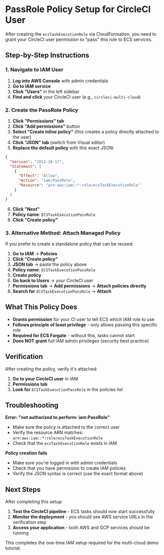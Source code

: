 # PassRole Policy Setup for CircleCI User

After creating the `ecsTaskExecutionRole` via CloudFormation, you need to grant your CircleCI user permission to "pass" this role to ECS services.

## Step-by-Step Instructions

### 1. Navigate to IAM User
1. **Log into AWS Console** with admin credentials
2. **Go to IAM service** 
3. **Click "Users"** in the left sidebar
4. **Find and click** your CircleCI user (e.g., `circleci-multi-cloud`)

### 2. Create the PassRole Policy
1. **Click "Permissions" tab** 
2. **Click "Add permissions"** button
3. **Select "Create inline policy"** (this creates a policy directly attached to the user)
4. **Click "JSON" tab** (switch from Visual editor)
5. **Replace the default policy** with this exact JSON:

```json
{
  "Version": "2012-10-17",
  "Statement": [
    {
      "Effect": "Allow",
      "Action": "iam:PassRole",
      "Resource": "arn:aws:iam::*:role/ecsTaskExecutionRole"
    }
  ]
}
```

6. **Click "Next"**
7. **Policy name**: `ECSTaskExecutionPassRole`
8. **Click "Create policy"**

### 3. Alternative Method: Attach Managed Policy

If you prefer to create a standalone policy that can be reused:

1. **Go to IAM** → **Policies** 
2. **Click "Create policy"**
3. **JSON tab** → paste the policy above
4. **Policy name**: `ECSTaskExecutionPassRole`
5. **Create policy**
6. **Go back to Users** → your CircleCI user
7. **Permissions tab** → **Add permissions** → **Attach policies directly**
8. **Search for** `ECSTaskExecutionPassRole` → **Attach**

## What This Policy Does

- **Grants permission** for your CI user to tell ECS which IAM role to use
- **Follows principle of least privilege** - only allows passing this specific role
- **Required for ECS Fargate** - without this, tasks cannot start
- **Does NOT grant** full IAM admin privileges (security best practice)

## Verification

After creating the policy, verify it's attached:
1. **Go to your CircleCI user** in IAM
2. **Permissions tab** 
3. **Look for** `ECSTaskExecutionPassRole` in the policies list

## Troubleshooting

**Error: "not authorized to perform: iam:PassRole"**
- Make sure the policy is attached to the correct user
- Verify the resource ARN matches: `arn:aws:iam::*:role/ecsTaskExecutionRole`
- Check that the `ecsTaskExecutionRole` exists in IAM

**Policy creation fails**
- Make sure you're logged in with admin credentials
- Check that you have permission to create IAM policies
- Verify the JSON syntax is correct (use the exact format above)

## Next Steps

After completing this setup:
1. **Test the CircleCI pipeline** - ECS tasks should now start successfully
2. **Monitor the deployment** - you should see AWS service URLs in the verification step
3. **Access your application** - both AWS and GCP services should be running

This completes the one-time IAM setup required for the multi-cloud demo tutorial.